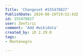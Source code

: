 ```yaml
---
Title: 'Changeset #155478827'
PublishDate: 2024-08-19T19:52:43Z
id: 155478827
user: Zenfiric
comment: 'Add #wikidata'
created_by: iD 2.29.0
tags:
- Montenegro

---
```

